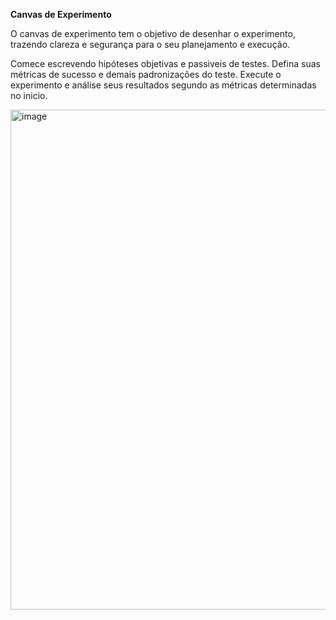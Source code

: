 **Canvas de Experimento**

O canvas de experimento tem o objetivo de desenhar o experimento, trazendo clareza e segurança para o seu planejamento e execução.

Comece escrevendo hipóteses objetivas e passiveis de testes. Defina suas métricas de sucesso e demais padronizações do teste. Execute o experimento e análise seus resultados segundo as métricas determinadas no inicio.

<img width="800" alt="image" src="https://github.com/aevilesaguiar/Ferramentas-para-Product-Managers/assets/52088444/4062402c-2e8f-4ed9-88e6-d055e2a90079">
